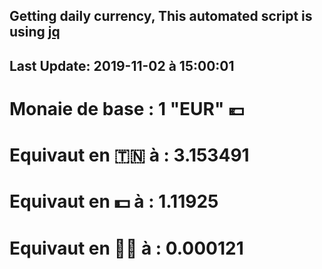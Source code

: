 ## Getting daily currency, This automated script is using [jq](https://stedolan.github.io/jq/)
## Last Update:  2019-11-02 à 15:00:01
 # Monaie de base : 1 "EUR" 💶 
 # Equivaut en 🇹🇳 à :  3.153491 
 # Equivaut en 💵 à : 1.11925
 # Equivaut en 🐱‍💻 à :  0.000121
